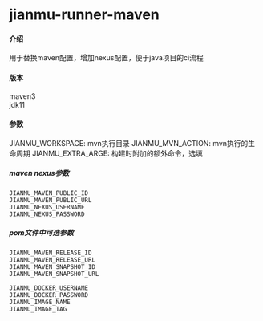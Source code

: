 # jianmu-runner-maven

#### 介绍
用于替换maven配置，增加nexus配置，便于java项目的ci流程

#### 版本
maven3  
jdk11

#### 参数

JIANMU_WORKSPACE: mvn执行目录
JIANMU_MVN_ACTION: mvn执行的生命周期
JIANMU_EXTRA_ARGE: 构建时附加的额外命令，选填

##### maven nexus参数
```
JIANMU_MAVEN_PUBLIC_ID
JIANMU_MAVEN_PUBLIC_URL
JIANMU_NEXUS_USERNAME
JIANMU_NEXUS_PASSWORD
```

##### pom文件中可选参数
```
JIANMU_MAVEN_RELEASE_ID
JIANMU_MAVEN_RELEASE_URL
JIANMU_MAVEN_SNAPSHOT_ID
JIANMU_MAVEN_SNAPSHOT_URL

JIANMU_DOCKER_USERNAME
JIANMU_DOCKER_PASSWORD
JIANMU_IMAGE_NAME
JIANMU_IMAGE_TAG
```


